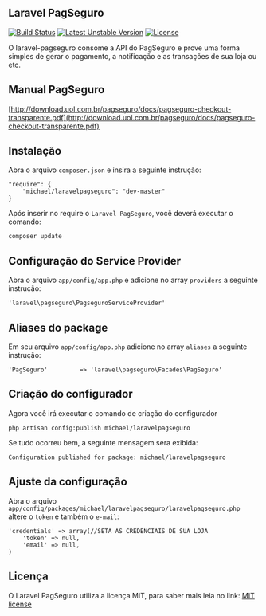 ## Laravel PagSeguro

[![Build Status](https://travis-ci.org/michaeldouglas/laravel-pagseguro.svg?branch=master)](https://travis-ci.org/michaeldouglas/laravel-pagseguro)
[![Latest Unstable Version](https://poser.pugx.org/leaphly/cart-bundle/v/unstable.svg)](//packagist.org/packages/michael/laravelpagseguro)
[![License](https://poser.pugx.org/leaphly/cart-bundle/license.svg)](https://packagist.org/packages/michael/laravelpagseguro)

O laravel-pagseguro consome a API do PagSeguro e prove uma forma 
simples de gerar o pagamento, a notificação e as transações de sua loja ou etc.

## Manual PagSeguro
[http://download.uol.com.br/pagseguro/docs/pagseguro-checkout-transparente.pdf](http://download.uol.com.br/pagseguro/docs/pagseguro-checkout-transparente.pdf)

## Instalação

Abra o arquivo `composer.json` e insira a seguinte instrução:

    "require": {
        "michael/laravelpagseguro": "dev-master"
    }

Após inserir no require o `Laravel PagSeguro`, você deverá executar o comando:

    composer update

## Configuração do Service Provider

Abra o arquivo `app/config/app.php` e adicione no array `providers` a seguinte instrução:

    'laravel\pagseguro\PagseguroServiceProvider'

## Aliases do package

Em seu arquivo `app/config/app.php` adicione no array `aliases` a seguinte instrução:

    'PagSeguro'         => 'laravel\pagseguro\Facades\PagSeguro'

## Criação do configurador

Agora você irá executar o comando de criação do configurador

    php artisan config:publish michael/laravelpagseguro

Se tudo ocorreu bem, a seguinte mensagem sera exibida:

    Configuration published for package: michael/laravelpagseguro

## Ajuste da configuração

Abra o arquivo `app/config/packages/michael/laravelpagseguro/laravelpagseguro.php` altere o `token` e também o `e-mail`:

    'credentials' => array(//SETA AS CREDENCIAIS DE SUA LOJA
        'token' => null,
        'email' => null,
    )

## Licença

O Laravel PagSeguro utiliza a licença MIT, para saber mais leia no link: [MIT license](http://opensource.org/licenses/MIT)